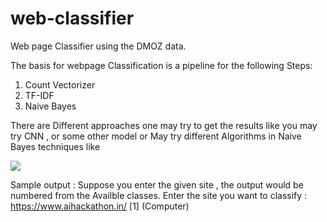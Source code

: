 # web-classifier
Web page Classifier using the DMOZ data.

The basis for webpage Classification is a pipeline for the following Steps: 
1. Count Vectorizer
2. TF-IDF 
3. Naive Bayes

There are Different approaches one may try to get the results like you may try CNN , or some other model or May try different Algorithms in Naive Bayes techniques like

![]("https://drive.google.com/uc?export=view&id=1aNNn6JbVjDfQwisb7M4DhBNc7oNbmATi")

 
Sample output :
Suppose you enter the given site , the output would be numbered from the Availble classes.
Enter the site you want to classify : https://www.aihackathon.in/
[1] (Computer)

